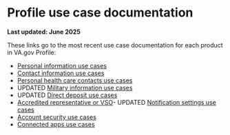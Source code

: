 # Profile use case documentation

**Last updated: June 2025**

These links go to the most recent use case documentation for each product in VA.gov Profile:

- [Personal information use cases](https://github.com/department-of-veterans-affairs/va.gov-team/tree/master/products/identity-personalization/profile/personal-information/use-cases#readme)
- [Contact information use cases](https://github.com/department-of-veterans-affairs/va.gov-team/tree/master/products/identity-personalization/profile/contact-information/use-cases#readme)
- [Personal health care contacts use cases](https://github.com/department-of-veterans-affairs/va.gov-team/tree/master/products/identity-personalization/profile/personal-health-care-contacts/use-cases)
- UPDATED [Military information use cases](https://github.com/department-of-veterans-affairs/va.gov-team/tree/master/products/identity-personalization/profile/military-information/use-cases#readme)
- UPDATED [Direct deposit use cases](https://github.com/department-of-veterans-affairs/va.gov-team/tree/master/products/identity-personalization/direct-deposit/use-cases#readme)
- [Accredited representative or VSO](https://github.com/department-of-veterans-affairs/va.gov-team/tree/master/products/identity-personalization/profile/accredited-representative-status)- UPDATED [Notification settings use cases](https://github.com/department-of-veterans-affairs/va.gov-team/tree/master/products/identity-personalization/profile/notification-preferences/use-cases#readme)
- [Account security use cases](https://github.com/department-of-veterans-affairs/va.gov-team/tree/master/products/identity-personalization/profile/account-security/use-cases#readme)
- [Connected apps use cases](https://github.com/department-of-veterans-affairs/va.gov-team/tree/master/products/identity-personalization/profile/connected-apps/use-cases#readme)
